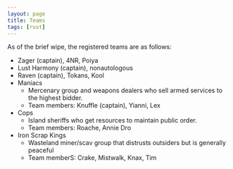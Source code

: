```yaml
---
layout: page
title: Teams
tags: [rust]
---
```

As of the brief wipe, the registered teams are as follows:
- Zager (captain), 4NR, Poiya
- Lust Harmony (captain), nonautologous
- Raven (captain), Tokans, Kool
- Maniacs
  - Mercenary group and weapons dealers who sell armed services to the highest bidder.
  - Team members: Knuffle (captain), Yianni, Lex
- Cops
  - Island sheriffs who get resources to maintain public order.
  - Team members: Roache, Annie Dro
- Iron Scrap Kings
  - Wasteland miner/scav group that distrusts outsiders but is generally peaceful
  - Team memberS: Crake, Mistwalk, Knax, Tim
